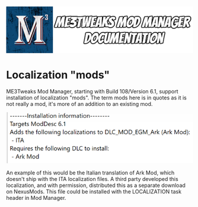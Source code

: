 ![Documentation Image](images/documentation_header.png)

# Localization "mods"

ME3Tweaks Mod Manager, starting with Build 108/Version 6.1, support installation of localization "mods". The term mods here is in quotes as it is not really a mod, it's more of an addition to an existing mod. 

![Localization Example](images/documentation_localizations.png)

An example of this would be the Italian translation of Ark Mod, which doesn't ship with the ITA localization files. A third party developed this localization, and with permission, distributed this as a separate download on NexusMods. This file could be installed with the LOCALIZATION task header in Mod Manager.

